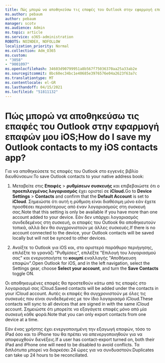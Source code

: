 ```yaml
---
title: Πώς μπορώ να αποθηκεύσω τις επαφές του Outlook στην εφαρμογή επαφών μου iOS;
ms.author: pebaum
author: pebaum
manager: scotv
ms.audience: Admin
ms.topic: article
ms.service: o365-administration
ROBOTS: NOINDEX, NOFOLLOW
localization_priority: Normal
ms.collection: Adm_O365
ms.custom:
- "3058"
- "9001097"
ms.openlocfilehash: 34603d90799951a8b567f75036370aa25a33ab2e
ms.sourcegitcommit: 8bc60ec34bc1e40685e3976576e04a2623f63a7c
ms.translationtype: MT
ms.contentlocale: el-GR
ms.lasthandoff: 04/15/2021
ms.locfileid: "51811132"
---
```

# <a name="how-do-i-save-my-outlook-contacts-to-my-ios-contacts-app"></a><span data-ttu-id="8dd0a-102">Πώς μπορώ να αποθηκεύσω τις επαφές του Outlook στην εφαρμογή επαφών μου iOS;</span><span class="sxs-lookup"><span data-stu-id="8dd0a-102">How do I save my Outlook contacts to my iOS contacts app?</span></span>

<span data-ttu-id="8dd0a-103">Για να αποθηκεύσετε τις επαφές του Outlook στο εγγενές βιβλίο διευθύνσεων:</span><span class="sxs-lookup"><span data-stu-id="8dd0a-103">To save Outlook contacts to your native address book:</span></span>
 
1. <span data-ttu-id="8dd0a-104">Μεταβείτε στις **Επαφές**  >  **ρυθμίσεων συσκευής** και επιβεβαιώστε ότι ο **προεπιλεγμένος λογαριασμός** έχει οριστεί σε **iCloud.**</span><span class="sxs-lookup"><span data-stu-id="8dd0a-104">Go to **Device Settings** > **Contacts** and confirm that the **Default Account** is set to **iCloud**.</span></span> <span data-ttu-id="8dd0a-105">Σημειώστε ότι αυτή η ρύθμιση είναι διαθέσιμη μόνο εάν έχετε προσθέσει περισσότερους από έναν λογαριασμούς στη συσκευή σας.</span><span class="sxs-lookup"><span data-stu-id="8dd0a-105">Note that this setting is only be available if you have more than one account added to your device.</span></span> <span data-ttu-id="8dd0a-106">Εάν δεν υπάρχει λογαριασμός συνδεδεμένος στη συσκευή, οι επαφές του Outlook θα αποθηκευτούν τοπικά, αλλά δεν θα συγχρονιστούν με άλλες συσκευές.</span><span class="sxs-lookup"><span data-stu-id="8dd0a-106">If there is no account connected to the device, your Outlook contacts will be saved locally but will not be synced to other devices.</span></span>
 
2. <span data-ttu-id="8dd0a-107">Ανοίξτε το Outlook για iOS και, στο αριστερό παράθυρο περιήγησης, επιλέξτε το γρανάζι "Ρυθμίσεις", επιλέξτε "Επιλογή του λογαριασμού σας" και ενεργοποιήστε το **κουμπί** εναλλαγής "Αποθήκευση επαφών".</span><span class="sxs-lookup"><span data-stu-id="8dd0a-107">Open Outlook for iOS, and in the left navigation, select the Settings gear, choose **Select your account**, and turn the **Save Contacts** toggle ON.</span></span>
 
<span data-ttu-id="8dd0a-108">Οι αποθηκευμένες επαφές θα προστεθούν κάτω από τις επαφές στο λογαριασμό σας iCloud.</span><span class="sxs-lookup"><span data-stu-id="8dd0a-108">Saved contacts will be added under the contacts in your iCloud account.</span></span> <span data-ttu-id="8dd0a-109">Αυτές οι επαφές θα συγχρονιστούν με όλες τις συσκευές που είναι συνδεδεμένες με τον ίδιο λογαριασμό iCloud.</span><span class="sxs-lookup"><span data-stu-id="8dd0a-109">These contacts will sync to all devices that are signed in with the same iCloud account.</span></span> <span data-ttu-id="8dd0a-110">Σημειώστε ότι μπορείτε να εξαγάγετε επαφές μόνο από μία συσκευή κάθε φορά.</span><span class="sxs-lookup"><span data-stu-id="8dd0a-110">Note that you can only export contacts from one device at a time.</span></span>
 
<span data-ttu-id="8dd0a-111">Εάν ένας χρήστης έχει ενεργοποιημένη την εξαγωγή επαφών, τόσο το iPad όσο και το iPhone του θα πρέπει να απενεργοποιηθούν για να αποφευχθούν διενέξεις.</span><span class="sxs-lookup"><span data-stu-id="8dd0a-111">If a user has contact-export turned on, both their iPad and iPhone one will need to be disabled to avoid conflicts.</span></span> <span data-ttu-id="8dd0a-112">Τα διπλότυπα μπορεί να διαρκέσει 24 ώρες για να συνδυαστούν.</span><span class="sxs-lookup"><span data-stu-id="8dd0a-112">Duplicates can take up 24 hours to be reconciliated.</span></span>